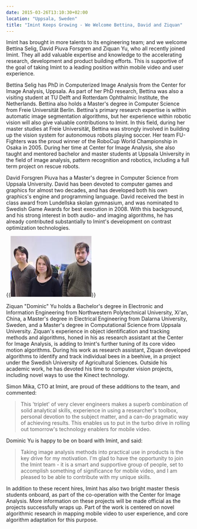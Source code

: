 ```yaml
---
date: 2015-03-26T13:10:30+02:00
location: "Uppsala, Sweden"
title: "Imint Keeps Growing - We Welcome Bettina, David and Ziquan"
---
```

Imint has brought in more talents to its engineering team; and we welcome Bettina Selig, David Piuva Forsgren and Ziquan Yu, who all recently joined Imint. They all add valuable expertise and knowledge to the accelerating research, development and product building efforts. This is supportive of the goal of taking Imint to a leading position within mobile video and user experience.<!--more-->

Bettina Selig has PhD in Computerized Image Analysis from the Center for Image Analysis, Uppsala. As part of her PhD research, Bettina was also a visiting student at TU Delft and Rotterdam Ophthalmic Institute, the Netherlands. Bettina also holds a Master's degree in Computer Science from Freie Universität Berlin. Bettina's primary research expertise is within automatic image segmentation algorithms, but her experience within robotic vision will also give valuable contributions to Imint. In this field, during her master studies at Freie Universität, Bettina was strongly involved in building up the vision system for autonomous robots playing soccer. Her team FU-Fighters was the proud winner of the RoboCup World Championship in Osaka in 2005. During her time at Center for Image Analysis, she also taught and mentored bachelor and master students at Uppsala University in the field of image analysis, pattern recognition and robotics, including a full term project on rescue robots.

David Forsgren Piuva has a Master's degree in Computer Science from Uppsala University. David has been devoted to computer games and graphics for almost two decades, and has developed both his own graphics's engine and programming language. David received the best in class award from Lundellska skolan gymnasium, and was nominated to Swedish Game Awards for best execution in 2008. With this background, and his strong interest in both audio- and imaging algorithms, he has already contributed substantially to Imint's development on contrast optimization technologies.

{{<img src="/nyheter/20150326-we-welcome-bettina-david-and-ziquan/20150326-we-welcome-bettina-david-and-ziquan.jpg" caption="Ziquan Yu, Bettina Selig and David Forsgren Piuva">}}

Ziquan "Dominic" Yu holds a Bachelor's degree in Electronic and Information Engineering from Northwestern Polytechnical University, Xi'an, China, a Master's degree in Electrical Engineering from Dalarna University, Sweden, and a Master's degree in Computational Science from Uppsala University. Ziquan's experience in object identification and tracking methods and algorithms, honed in his as research assistant at the Center for Image Analysis, is adding to Imint's further tuning of its core video motion algorithms. During his work as research assistant, Ziquan developed algorithms to identify and track individual bees in a beehive, in a project under the Swedish University of Agricultural Sciences. Outside his academic work, he has devoted his time to computer vision projects, including novel ways to use the Kinect technology.

Simon Mika, CTO at Imint, are proud of these additions to the team, and commented:

>This 'triplet' of very clever engineers makes a superb combination of solid analytical skills, experience in using a researcher's toolbox, personal devotion to the subject matter, and a can-do pragmatic way of achieving results. This enables us to put in the turbo drive in rolling out tomorrow's technology enablers for mobile video.

Dominic Yu is happy to be on board with Imint, and said:

>Taking image analysis methods into practical use in products is the key drive for my motivation. I'm glad to have the opportunity to join the Imint team - it is a smart and supportive group of people, set to accomplish something of significance for mobile video, and I am pleased to be able to contribute with my unique skills.

In addition to these recent hires, Imint has also two bright master thesis students onboard, as part of the co-operation with the Center for Image Analysis. More information on these projects will be made official as the projects successfully wraps up. Part of the work is centered on novel algorithmic research in mapping mobile video to user experience, and core algorithm adaptation for this purpose.
